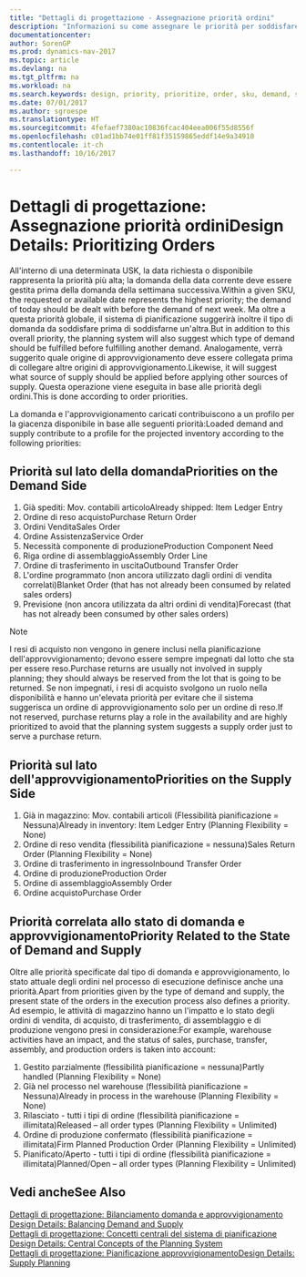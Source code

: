 ```yaml
---
title: "Dettagli di progettazione - Assegnazione priorità ordini"
description: "Informazioni su come assegnare le priorità per soddisfare domanda e approvvigionamento."
documentationcenter: 
author: SorenGP
ms.prod: dynamics-nav-2017
ms.topic: article
ms.devlang: na
ms.tgt_pltfrm: na
ms.workload: na
ms.search.keywords: design, priority, prioritize, order, sku, demand, supply
ms.date: 07/01/2017
ms.author: sgroespe
ms.translationtype: HT
ms.sourcegitcommit: 4fefaef7380ac10836fcac404eea006f55d8556f
ms.openlocfilehash: c01ad1bb74e01ff81f35159865eddf14e9a34910
ms.contentlocale: it-ch
ms.lasthandoff: 10/16/2017

---
```

# <a name="design-details-prioritizing-orders"></a><span data-ttu-id="ee9c2-103">Dettagli di progettazione: Assegnazione priorità ordini</span><span class="sxs-lookup"><span data-stu-id="ee9c2-103">Design Details: Prioritizing Orders</span></span>
<span data-ttu-id="ee9c2-104">All'interno di una determinata USK, la data richiesta o disponibile rappresenta la priorità più alta; la domanda della data corrente deve essere gestita prima della domanda della settimana successiva.</span><span class="sxs-lookup"><span data-stu-id="ee9c2-104">Within a given SKU, the requested or available date represents the highest priority; the demand of today should be dealt with before the demand of next week.</span></span> <span data-ttu-id="ee9c2-105">Ma oltre a questa priorità globale, il sistema di pianificazione suggerirà inoltre il tipo di domanda da soddisfare prima di soddisfarne un'altra.</span><span class="sxs-lookup"><span data-stu-id="ee9c2-105">But in addition to this overall priority, the planning system will also suggest which type of demand should be fulfilled before fulfilling another demand.</span></span> <span data-ttu-id="ee9c2-106">Analogamente, verrà suggerito quale origine di approvvigionamento deve essere collegata prima di collegare altre origini di approvvigionamento.</span><span class="sxs-lookup"><span data-stu-id="ee9c2-106">Likewise, it will suggest what source of supply should be applied before applying other sources of supply.</span></span> <span data-ttu-id="ee9c2-107">Questa operazione viene eseguita in base alle priorità degli ordini.</span><span class="sxs-lookup"><span data-stu-id="ee9c2-107">This is done according to order priorities.</span></span>  
  
<span data-ttu-id="ee9c2-108">La domanda e l'approvvigionamento caricati contribuiscono a un profilo per la giacenza disponibile in base alle seguenti priorità:</span><span class="sxs-lookup"><span data-stu-id="ee9c2-108">Loaded demand and supply contribute to a profile for the projected inventory according to the following priorities:</span></span>  
  
## <a name="priorities-on-the-demand-side"></a><span data-ttu-id="ee9c2-109">Priorità sul lato della domanda</span><span class="sxs-lookup"><span data-stu-id="ee9c2-109">Priorities on the Demand Side</span></span>  
1. <span data-ttu-id="ee9c2-110">Già spediti: Mov. contabili articolo</span><span class="sxs-lookup"><span data-stu-id="ee9c2-110">Already shipped: Item Ledger Entry</span></span>  
2. <span data-ttu-id="ee9c2-111">Ordine di reso acquisto</span><span class="sxs-lookup"><span data-stu-id="ee9c2-111">Purchase Return Order</span></span>  
3. <span data-ttu-id="ee9c2-112">Ordini Vendita</span><span class="sxs-lookup"><span data-stu-id="ee9c2-112">Sales Order</span></span>  
4. <span data-ttu-id="ee9c2-113">Ordine Assistenza</span><span class="sxs-lookup"><span data-stu-id="ee9c2-113">Service Order</span></span>  
5. <span data-ttu-id="ee9c2-114">Necessità componente di produzione</span><span class="sxs-lookup"><span data-stu-id="ee9c2-114">Production Component Need</span></span>  
6. <span data-ttu-id="ee9c2-115">Riga ordine di assemblaggio</span><span class="sxs-lookup"><span data-stu-id="ee9c2-115">Assembly Order Line</span></span>  
7. <span data-ttu-id="ee9c2-116">Ordine di trasferimento in uscita</span><span class="sxs-lookup"><span data-stu-id="ee9c2-116">Outbound Transfer Order</span></span>  
8. <span data-ttu-id="ee9c2-117">L'ordine programmato (non ancora utilizzato dagli ordini di vendita correlati)</span><span class="sxs-lookup"><span data-stu-id="ee9c2-117">Blanket Order (that has not already been consumed by related sales orders)</span></span>  
9. <span data-ttu-id="ee9c2-118">Previsione (non ancora utilizzata da altri ordini di vendita)</span><span class="sxs-lookup"><span data-stu-id="ee9c2-118">Forecast (that has not already been consumed by other sales orders)</span></span>  
  
> [!NOTE]  
>  <span data-ttu-id="ee9c2-119">I resi di acquisto non vengono in genere inclusi nella pianificazione dell'approvvigionamento; devono essere sempre impegnati dal lotto che sta per essere reso.</span><span class="sxs-lookup"><span data-stu-id="ee9c2-119">Purchase returns are usually not involved in supply planning; they should always be reserved from the lot that is going to be returned.</span></span> <span data-ttu-id="ee9c2-120">Se non impegnati, i resi di acquisto svolgono un ruolo nella disponibilità e hanno un'elevata priorità per evitare che il sistema suggerisca un ordine di approvvigionamento solo per un ordine di reso.</span><span class="sxs-lookup"><span data-stu-id="ee9c2-120">If not reserved, purchase returns play a role in the availability and are highly prioritized to avoid that the planning system suggests a supply order just to serve a purchase return.</span></span>  
  
## <a name="priorities-on-the-supply-side"></a><span data-ttu-id="ee9c2-121">Priorità sul lato dell'approvvigionamento</span><span class="sxs-lookup"><span data-stu-id="ee9c2-121">Priorities on the Supply Side</span></span>  
1. <span data-ttu-id="ee9c2-122">Già in magazzino: Mov. contabili articoli (Flessibilità pianificazione = Nessuna)</span><span class="sxs-lookup"><span data-stu-id="ee9c2-122">Already in inventory: Item Ledger Entry (Planning Flexibility = None)</span></span>  
2. <span data-ttu-id="ee9c2-123">Ordine di reso vendita (flessibilità pianificazione = nessuna)</span><span class="sxs-lookup"><span data-stu-id="ee9c2-123">Sales Return Order (Planning Flexibility = None)</span></span>  
3. <span data-ttu-id="ee9c2-124">Ordine di trasferimento in ingresso</span><span class="sxs-lookup"><span data-stu-id="ee9c2-124">Inbound Transfer Order</span></span>  
4. <span data-ttu-id="ee9c2-125">Ordine di produzione</span><span class="sxs-lookup"><span data-stu-id="ee9c2-125">Production Order</span></span>  
5. <span data-ttu-id="ee9c2-126">Ordine di assemblaggio</span><span class="sxs-lookup"><span data-stu-id="ee9c2-126">Assembly Order</span></span>  
6. <span data-ttu-id="ee9c2-127">Ordine acquisto</span><span class="sxs-lookup"><span data-stu-id="ee9c2-127">Purchase Order</span></span>  
  
## <a name="priority-related-to-the-state-of-demand-and-supply"></a><span data-ttu-id="ee9c2-128">Priorità correlata allo stato di domanda e approvvigionamento</span><span class="sxs-lookup"><span data-stu-id="ee9c2-128">Priority Related to the State of Demand and Supply</span></span>  
<span data-ttu-id="ee9c2-129">Oltre alle priorità specificate dal tipo di domanda e approvvigionamento, lo stato attuale degli ordini nel processo di esecuzione definisce anche una priorità.</span><span class="sxs-lookup"><span data-stu-id="ee9c2-129">Apart from priorities given by the type of demand and supply, the present state of the orders in the execution process also defines a priority.</span></span> <span data-ttu-id="ee9c2-130">Ad esempio, le attività di magazzino hanno un l'impatto e lo stato degli ordini di vendita, di acquisto, di trasferimento, di assemblaggio e di produzione vengono presi in considerazione:</span><span class="sxs-lookup"><span data-stu-id="ee9c2-130">For example, warehouse activities have an impact, and the status of sales, purchase, transfer, assembly, and production orders is taken into account:</span></span>  
  
1. <span data-ttu-id="ee9c2-131">Gestito parzialmente (flessibilità pianificazione = nessuna)</span><span class="sxs-lookup"><span data-stu-id="ee9c2-131">Partly handled (Planning Flexibility = None)</span></span>  
2. <span data-ttu-id="ee9c2-132">Già nel processo nel warehouse (flessibilità pianificazione = Nessuna)</span><span class="sxs-lookup"><span data-stu-id="ee9c2-132">Already in process in the warehouse (Planning Flexibility = None)</span></span>  
3. <span data-ttu-id="ee9c2-133">Rilasciato - tutti i tipi di ordine (flessibilità pianificazione = illimitata)</span><span class="sxs-lookup"><span data-stu-id="ee9c2-133">Released – all order types (Planning Flexibility = Unlimited)</span></span>  
4. <span data-ttu-id="ee9c2-134">Ordine di produzione confermato (flessibilità pianificazione = illimitata)</span><span class="sxs-lookup"><span data-stu-id="ee9c2-134">Firm Planned Production Order (Planning Flexibility = Unlimited)</span></span>  
5. <span data-ttu-id="ee9c2-135">Pianificato/Aperto - tutti i tipi di ordine (flessibilità pianificazione = illimitata)</span><span class="sxs-lookup"><span data-stu-id="ee9c2-135">Planned/Open – all order types (Planning Flexibility = Unlimited)</span></span>  
  
## <a name="see-also"></a><span data-ttu-id="ee9c2-136">Vedi anche</span><span class="sxs-lookup"><span data-stu-id="ee9c2-136">See Also</span></span>  
<span data-ttu-id="ee9c2-137">[Dettagli di progettazione: Bilanciamento domanda e approvvigionamento](design-details-balancing-demand-and-supply.md) </span><span class="sxs-lookup"><span data-stu-id="ee9c2-137">[Design Details: Balancing Demand and Supply](design-details-balancing-demand-and-supply.md) </span></span>  
<span data-ttu-id="ee9c2-138">[Dettagli di progettazione: Concetti centrali del sistema di pianificazione](design-details-central-concepts-of-the-planning-system.md) </span><span class="sxs-lookup"><span data-stu-id="ee9c2-138">[Design Details: Central Concepts of the Planning System](design-details-central-concepts-of-the-planning-system.md) </span></span>  
[<span data-ttu-id="ee9c2-139">Dettagli di progettazione: Pianificazione approvvigionamento</span><span class="sxs-lookup"><span data-stu-id="ee9c2-139">Design Details: Supply Planning</span></span>](design-details-supply-planning.md)
